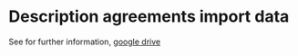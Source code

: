 # Description agreements import data

See for further information, [google drive](https://docs.google.com/document/d/1WZvmhxrhqTbNHTAhbfSuKxzGcVpvpxBLN5zEwrz7nHs/edit?usp=sharing)
